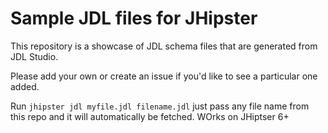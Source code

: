 # Sample JDL files for JHipster

This repository is a showcase of JDL schema files that are generated from JDL Studio.

Please add your own or create an issue if you'd like to see a particular one added.

Run `jhipster jdl myfile.jdl filename.jdl` just pass any file name from this repo and it will automatically be fetched. WOrks on JHiptser 6+
